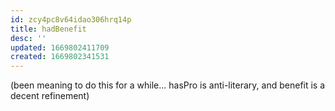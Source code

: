 ```yaml
---
id: zcy4pc8v64idao306hrq14p
title: hadBenefit
desc: ''
updated: 1669802411709
created: 1669802341531
---
```


(been meaning to do this for a while... hasPro is anti-literary, and benefit is a decent refinement)